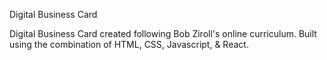 Digital Business Card

Digital Business Card created following Bob Ziroll's online curriculum. Built using the combination of HTML, CSS, Javascript, & React.

